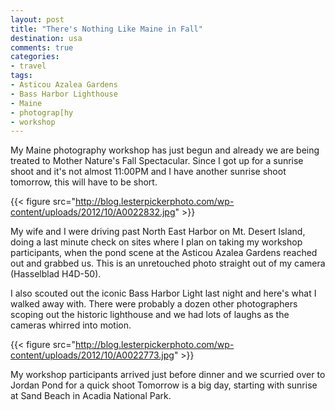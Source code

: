 ```yaml
---
layout: post
title: "There's Nothing Like Maine in Fall"
destination: usa
comments: true
categories:
- travel
tags:
- Asticou Azalea Gardens
- Bass Harbor Lighthouse
- Maine
- photograp[hy
- workshop
---
```

My Maine photography workshop has just begun and already we are being treated to Mother Nature's Fall Spectacular. Since I got up for a sunrise shoot and it's not almost 11:00PM and I have another sunrise shoot tomorrow, this will have to be short.

{{< figure src="http://blog.lesterpickerphoto.com/wp-content/uploads/2012/10/A0022832.jpg" >}}

My wife and I were driving past North East Harbor on Mt. Desert Island, doing a last minute check on sites where I plan on taking my workshop participants, when the pond scene at the Asticou Azalea Gardens reached out and grabbed us. This is an unretouched photo straight out of my camera (Hasselblad H4D-50).

I also scouted out the iconic Bass Harbor Light last night and here's what I walked away with. There were probably a dozen other photographers scoping out the historic lighthouse and we had lots of laughs as the cameras whirred into motion.

{{< figure src="http://blog.lesterpickerphoto.com/wp-content/uploads/2012/10/A0022773.jpg" >}}

My workshop participants arrived just before dinner and we scurried over to Jordan Pond for a quick shoot Tomorrow is a big day, starting with sunrise at Sand Beach in Acadia National Park.
